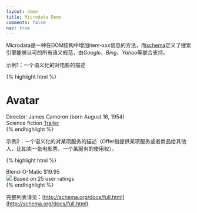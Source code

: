 ```yaml
---
layout: demo
title: Microdata Demo
comments: false
nav: true
---
```


Microdata是一种在DOM结构中增加item-xxx信息的方法，而[schema](http://schema.org)定义了搜索引擎能够认可的所有语义规范，由<cite>Google</cite>、<cite>Bing</cite>、<cite>Yahoo</cite>等联合支持。


示例1：一个语义化的对电影的描述

{% highlight html %}
<div itemscope itemtype="http://schema.org/Movie">
	 <h1 itemprop="name">Avatar</h1>
	 <div itemscope itemtype="http://schema.org/Person"><span itemprop="name">Director: <span itemprop="director">James Cameron</span> (born <span itemprop="birthData">August 16, 1954</span>)</span></div>
	 <span itemprop="genre">Science fiction</span>
	 <a href="../movies/avatar-theatrical-trailer.html" itemprop="trailer">Trailer</a>
</div>
{% endhighlight %}

示例2：一个语义化的对某项服务的描述（Offer指提供某项服务或者商品给其他人，比如卖一张电影票、一个某服务的使用权）。

{% highlight html %}
<div itemscope itemtype="http://schema.org/Offer">
	  <span itemprop="name">Blend-O-Matic</span>
	  <span itemprop="price">$19.95</span>
	  <div itemprop="reviews" itemscope itemtype="http://schema.org/AggregateRating">
	    <img src="four-stars.jpg" />
	    <meta itemprop="ratingValue" content="4" />
	    <meta itemprop="bestRating" content="5" />
	    Based on <span itemprop="ratingCount">25</span> user ratings
	  </div>
</div>
{% endhighlight %}

完整列表请见：[http://schema.org/docs/full.html](http://schema.org/docs/full.html)
